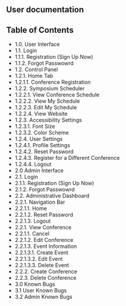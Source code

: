 ## User documentation

## Table of Contents
* 1.0. User Interface
* 1.1. Login
* 1.1.1. Registration (Sign Up Now)
* 1.1.2. Forgot Passwowrd
* 1.2. Control Panel
* 1.2.1. Home Tab
* 1.2.1.1. Conference Registration
* 1.2.2. Symposium Scheduler
* 1.2.2.1. View Conference Schedule
* 1.2.2.2. View My Schedule
* 1.2.2.3. Edit My Schedule
* 1.2.2.4. View Website
* 1.2.3. Accessibility Settings
* 1.2.3.1. Font Size
* 1.2.3.2. Color Scheme
* 1.2.4. User Settings
* 1.2.4.1. Profile Settings
* 1.2.4.2. Reset Password
* 1.2.4.3. Register for a Different Conference
* 1.2.4.4. Logout
* 2.0 Admin Interface
* 2.1. Login
* 2.1.1. Registration (Sign Up Now)
* 2.1.2. Forgot Passwowrd
* 2.2. Administrative Dashboard
* 2.2.1. Navigation Bar 
* 2.2.1.1. Home
* 2.2.1.2. Reset Password
* 2.2.1.3. Logout
* 2.2.1. View Conference
* 2.2.1.1. Cancel
* 2.2.1.2. Edit Conference
* 2.2.1.3. Event Information
* 2.2.1.3.1. Create Event
* 2.2.1.3.2. Edit Event
* 2.2.1.3.3. Delete Event
* 2.2.2. Create Conference
* 2.2.3. Delete Conference
* 3.0 Known Bugs
* 3.1 User Known Bugs
* 3.2 Admin Known Bugs

